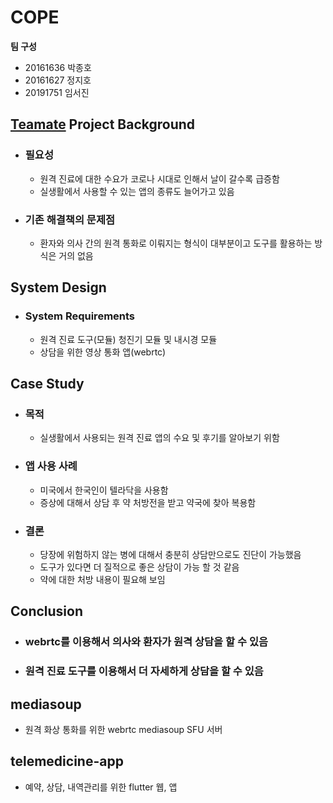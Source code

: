 # COPE

**팀 구성**
- 20161636 박종호 
- 20161627 정지호
- 20191751 임서진

## <u>Teamate</u> Project Background
- ### 필요성
  - 원격 진료에 대한 수요가 코로나 시대로 인해서 날이 갈수록 급증함
  - 실생활에서 사용할 수 있는 앱의 종류도 늘어가고 있음
- ### 기존 해결책의 문제점
  - 환자와 의사 간의 원격 통화로 이뤄지는 형식이 대부분이고 도구를 활용하는 방식은 거의 없음
  
## System Design
  - ### System Requirements
    - 원격 진료 도구(모듈) 청진기 모듈 및 내시경 모듈
    - 상담을 위한 영상 통화 앱(webrtc)
    
## Case Study
  - ### 목적
    - 실생활에서 사용되는 원격 진료 앱의 수요 및 후기를 알아보기 위함
  - ### 앱 사용 사례
    - 미국에서 한국인이 텔라닥을 사용함
    - 증상에 대해서 상담 후 약 처방전을 받고 약국에 찾아 복용함
  - ### 결론
    - 당장에 위험하지 않는 병에 대해서 충분히 상담만으로도 진단이 가능했음
    - 도구가 있다면 더 질적으로 좋은 상담이 가능 할 것 같음
    - 약에 대한 처방 내용이 필요해 보임
  
## Conclusion
  - ### webrtc를 이용해서 의사와 환자가 원격 상담을 할 수 있음
  - ### 원격 진료 도구를 이용해서 더 자세하게 상담을 할 수 있음

## mediasoup
 - 원격 화상 통화를 위한 webrtc mediasoup SFU 서버

## telemedicine-app
 - 예약, 상담, 내역관리를 위한 flutter 웹, 앱
